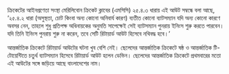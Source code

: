 ক্রিকেটের আইনপ্রণেতা সংস্থা মেরিলিবোন ক্রিকেট ক্লাবের (এমসিসি) ২৫.৪.৩ ধারায় এই আউট সম্বন্ধে বলা আছে, ‘২৫.৪.২ ধারা (অসুস্থতা, চোট কিংবা অন্য কোনো অনিবার্য কারণ) ব্যতীত কোনো ব্যাটসম্যান যদি অন্য কোনো কারণে অবসর নেন, তাহলে শুধু প্রতিপক্ষ অধিনায়কের অনুমতি সাপেক্ষেই সেই ব্যাটসম্যান পুনরায় ইনিংস শুরু করতে পারবেন। যদি তিনি ইনিংস পুনরায় শুরু না করেন, তবে সেটি রিটায়ার্ড আউট হিসেবে নথিবদ্ধ হবে।’

আন্তর্জাতিক ক্রিকেটে রিটায়ার্ড আউটের ঘটনা খুব বেশি নেই। ছেলেদের আন্তর্জাতিক ক্রিকেটে ষষ্ঠ ও আন্তর্জাতিক টি-টোয়েন্টিতে চতুর্থ ব্যাটসম্যান হিসেবে রিটায়ার্ড আউট হলেন ডেভিন। ছেলেদের আন্তর্জাতিক ক্রিকেটে প্রথমবারের মতো এই আউটের সঙ্গে জড়িয়ে আছে বাংলাদেশের নাম।
